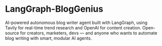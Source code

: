 # LangGraph-BlogGenius
AI-powered autonomous blog writer agent built with LangGraph, using Tavily for real-time trend research and OpenAI for content creation. Open-source for creators, marketers, devs — and anyone who wants to automate blog writing with smart, modular AI agents.
